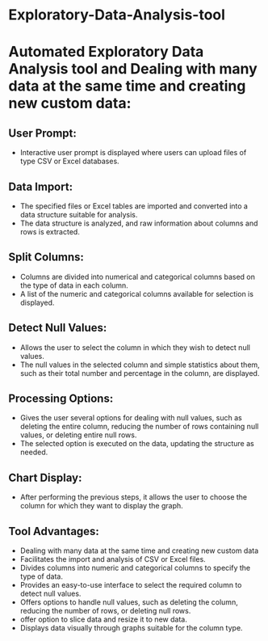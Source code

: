 # Exploratory-Data-Analysis-tool
# Automated Exploratory Data Analysis tool and Dealing with many data at the same time and creating new custom data:

## User Prompt:

- Interactive user prompt is displayed where users can upload files of type CSV or Excel databases.


## Data Import:

- The specified files or Excel tables are imported and converted into a data structure suitable for analysis.
- The data structure is analyzed, and raw information about columns and rows is extracted.

## Split Columns:

- Columns are divided into numerical and categorical columns based on the type of data in each column.
- A list of the numeric and categorical columns available for selection is displayed.

## Detect Null Values:

- Allows the user to select the column in which they wish to detect null values.
- The null values in the selected column and simple statistics about them, such as their total number and percentage in the column, are displayed.

## Processing Options:

- Gives the user several options for dealing with null values, such as deleting the entire column, reducing the number of rows containing null values, or deleting entire null rows.
- The selected option is executed on the data, updating the structure as needed.

## Chart Display:

- After performing the previous steps, it allows the user to choose the column for which they want to display the graph.



## Tool Advantages:

- Dealing with many data at the same time and creating new custom data
- Facilitates the import and analysis of CSV or Excel files.
- Divides columns into numeric and categorical columns to specify the type of data.
- Provides an easy-to-use interface to select the required column to detect null values.
- Offers options to handle null values, such as deleting the column, reducing the number of rows, or deleting null rows.
- offer option to slice data and resize it to new data.
- Displays data visually through graphs suitable for the column type.

